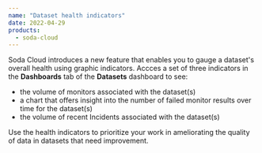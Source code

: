 ```yaml
---
name: "Dataset health indicators"
date: 2022-04-29
products:
  - soda-cloud
---
```


Soda Cloud introduces a new feature that enables you to gauge a dataset's overall health using graphic indicators. Accces a set of three indicators in the **Dashboards** tab of the **Datasets** dashboard to see: 
* the volume of monitors associated with the dataset(s)
* a chart that offers insight into the number of failed monitor results over time for the dataset(s)
* the volume of recent Incidents associated with the dataset(s)

Use the health indicators to prioritize your work in ameliorating the quality of data in datasets that need improvement.